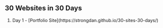 <h2>30 Websites in 30 Days</h2>
<ol>
    <li>Day 1 - [Portfolio Site](https://strongdan.github.io/30-sites-30-days/)</li>
</ol>